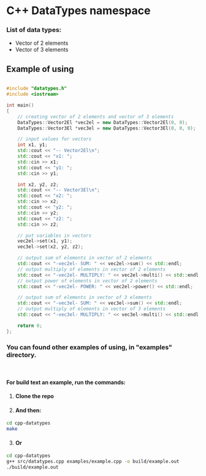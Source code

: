 # C++ DataTypes namespace

### List of data types:
* Vector of 2 elements
* Vector of 3 elements

## Example of using
```cpp

#include "datatypes.h"
#include <iostream>

int main()
{
    // creating vector of 2 elements and vector of 3 elements
    DataTypes::Vector2El *vec2el = new DataTypes::Vector2El(0, 0);
    DataTypes::Vector3El *vec3el = new DataTypes::Vector3El(0, 0, 0);

    // input values for vectors
    int x1, y1;
    std::cout << "-- Vector2El\n";
    std::cout << "x1: ";
    std::cin >> x1;
    std::cout << "y1: ";
    std::cin >> y1;

    int x2, y2, z2;
    std::cout << "-- Vector3El\n";
    std::cout << "x2: ";
    std::cin >> x2;
    std::cout << "y2: ";
    std::cin >> y2;
    std::cout << "z2: ";
    std::cin >> z2;

    // put variables in vectors
    vec2el->set(x1, y1);
    vec3el->set(x2, y2, z2);

    // output sum of elements in vector of 2 elements
    std::cout << "-vec2el- SUM: " << vec2el->sum() << std::endl;
    // output multiply of elements in vector of 2 elements
    std::cout << "-vec2el- MULTIPLY: " << vec2el->multi() << std::endl;
    // output power of elements in vector of 2 elements
    std::cout << "-vec2el- POWER: " << vec2el->power() << std::endl;

    // output sum of elements in vector of 3 elements
    std::cout << "-vec3el- SUM: " << vec3el->sum() << std::endl;
    // output multiply of elements in vector of 3 elements
    std::cout << "-vec3el- MULTIPLY: " << vec3el->multi() << std::endl;

    return 0;
};

```

### You can found other examples of using, in "examples" directory.

<br>

#### For build text an example, run the commands:
1. #### Clone the repo

2. #### And then:

```bash
cd cpp-datatypes
make
```
3. #### Or
```bash
cd cpp-datatypes
g++ src/datatypes.cpp examples/example.cpp -o build/example.out
./build/example.out
```
